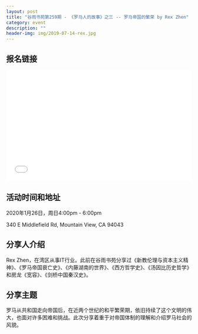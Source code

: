 ```yaml
---
layout: post
title: "谷雨书苑第259期 - 《罗马人的故事》之三 -- 罗马帝国的繁荣 by Rex Zhen"
category: event
description: ""
header-img: img/2019-07-14-rex.jpg
---
```


## 报名链接
<div style="width:100%; text-align:left;" ><iframe src="//eventbrite.com/tickets-external?eid=90720863545&ref=etckt" frameborder="0" height="300" width="100%" vspace="0" hspace="0" marginheight="5" marginwidth="5" scrolling="auto" allowtransparency="true"></iframe></div>

## 活动时间和地址
2020年1月26日，周日4:00pm - 6:00pm

340 E Middlefield Rd, Mountain View, CA 94043

## 分享人介绍
Rex Zhen，在湾区从事IT行业。此前在谷雨书苑分享过《新教伦理与资本主义精神》、《罗马帝国衰亡史》、《内藤湖南的世界》、《西方哲学史》、《汤因比历史哲学》和房龙《宽容》、《剑桥中国秦汉史》。

## 分享主题
罗马从共和国走向帝国后，在近两个世纪的和平繁荣期，依旧持续了这个文明的伟大，也面对许多困难和挑战。此次分享着重于对帝国体制的理解和介绍罗马社会的风貌。

